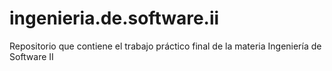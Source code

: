 # ingenieria.de.software.ii
Repositorio que contiene el trabajo práctico final de la materia Ingeniería de Software II
